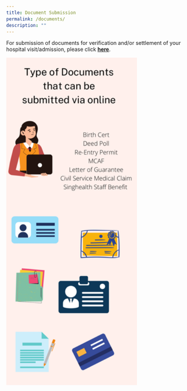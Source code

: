 ```yaml
---
title: Document Submission
permalink: /documents/
description: ""
---
```

For submission of documents for verification and/or settlement of your hospital visit/admission, please click **[here](https://www.form.gov.sg/626b9e003e38710014b741f3)**.

  
<img src = "/images/doc-submission-info.png" style="width:350px;">
